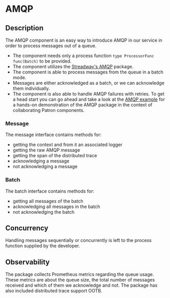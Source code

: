 # AMQP

## Description

The AMQP component is an easy way to introduce AMQP in our service in order to process messages out of a queue.  
- The component needs only a process function `type ProcessorFunc func(Batch)` to be provided.  
- The component utilizes the [Streadway's AMQP](http://github.com/streadway/amqp) package.  
- The component is able to process messages from the queue in a batch mode.  
- Messages are either acknowledged as a batch, or we can acknowledge them individually.
- The component is also able to handle AMQP failures with retries.
To get a head start you can go ahead and take a look at the [AMQP example](/examples/amqp/main.go) for a hands-on demonstration of the AMQP package in the context of collaborating Patron components.

### Message

The message interface contains methods for:

- getting the context and from it an associated logger
- getting the raw AMQP message
- getting the span of the distributed trace
- acknowledging a message
- not acknowledging a message

### Batch

The batch interface contains methods for:

- getting all messages of the batch
- acknowledging all messages in the batch
- not acknowledging the batch

## Concurrency

Handling messages sequentially or concurrently is left to the process function supplied by the developer.

## Observability

The package collects Prometheus metrics regarding the queue usage. These metrics are about the queue size, 
the total number of messages received and which of them we acknowledge and not.
The package has also included distributed trace support OOTB.
 